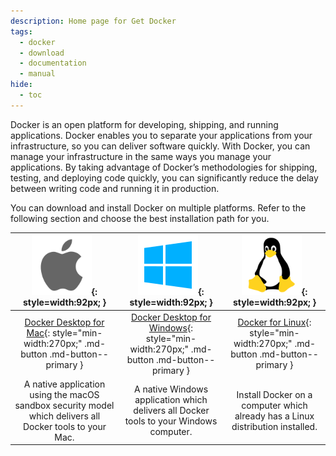```yaml
---
description: Home page for Get Docker
tags:
  - docker
  - download
  - documentation
  - manual
hide:
  - toc
---
```


<style>
.md-typeset table:not([class]) {
  border: none;
  table-layout: fixed;
  max-width: 100%;
}
.md-typeset table:not([class]) td {
  border-top: none;
  width: 33%;
}
</style>

Docker is an open platform for developing, shipping, and running applications.
Docker enables you to separate your applications from your infrastructure, so you
can deliver software quickly. With Docker, you can manage your infrastructure in
the same ways you manage your applications. By taking advantage of Docker’s
methodologies for shipping, testing, and deploying code quickly, you can
significantly reduce the delay between writing code and running it in production.

You can download and install Docker on multiple platforms. Refer to the following
section and choose the best installation path for you.

| ![](../assets/images/misc/apple.png){: style=width:92px; } | ![](../assets/images/misc/windows.png){: style=width:92px; } | ![](../assets/images/misc/linux.png){: style=width:92px; } |
| :----------------------------------: | :----------------------------------: | :----------------------------------: |
| [Docker Desktop for Mac](../../docker-for-mac/install.md){: style="min-width:270px;" .md-button .md-button--primary } | [Docker Desktop for Windows](../../docker-for-windows/install.md){: style="min-width:270px;" .md-button .md-button--primary } | [Docker for Linux](../../engine/install.md){: style="min-width:270px;" .md-button .md-button--primary } |
| A native application using the macOS sandbox security model which delivers all Docker tools to your Mac. | A native Windows application which delivers all Docker tools to your Windows computer. | Install Docker on a computer which already has a Linux distribution installed. |
